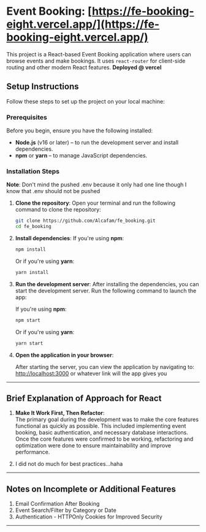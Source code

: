 # Event Booking: [https://fe-booking-eight.vercel.app/](https://fe-booking-eight.vercel.app/)

This project is a React-based Event Booking application where users can browse events and make bookings. It uses `react-router` for client-side routing and other modern React features.
**Deployed @ vercel**

## Setup Instructions

Follow these steps to set up the project on your local machine:

### Prerequisites

Before you begin, ensure you have the following installed:

- **Node.js** (v16 or later) – to run the development server and install dependencies.
- **npm** or **yarn** – to manage JavaScript dependencies.

### Installation Steps

**Note**: Don't mind the pushed .env because it only had one line though I know that .env should not be pushed
1. **Clone the repository**:
   Open your terminal and run the following command to clone the repository:
   ```bash
   git clone https://github.com/Alcafam/fe_booking.git
   cd fe_booking
   ```

2. **Install dependencies**:
   If you're using **npm**:
   ```bash
   npm install
   ```

   Or if you're using **yarn**:
   ```bash
   yarn install
   ```

3. **Run the development server**:
   After installing the dependencies, you can start the development server. Run the following command to launch the app:

   If you're using **npm**:
   ```bash
   npm start
   ```

   Or if you're using **yarn**:
   ```bash
   yarn start
   ```
   
4. **Open the application in your browser**:

   After starting the server, you can view the application by navigating to:
   [http://localhost:3000](http://localhost:3000) or whatever link will the app gives you
---

## Brief Explanation of Approach for React

1. **Make It Work First, Then Refactor**:  
   The primary goal during the development was to make the core features functional as quickly as possible. This included implementing event booking, basic authentication, and necessary database interactions. Once the core features were confirmed to be working, refactoring and optimization were done to ensure maintainability and improve performance.

2. I did not do much for best practices...haha

---

## Notes on Incomplete or Additional Features

1. Email Confirmation After Booking  
2. Event Search/Filter by Category or Date  
3. Authentication - HTTPOnly Cookies for Improved Security  

---
